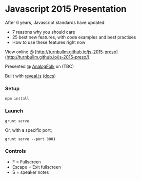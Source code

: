 Javascript 2015 Presentation
============================

After 6 years, Javascript standards have updated

- 7 reasons why you should care
- 25 best new features, with code examples and best practises
- How to use these features right now

View online @ [http://turnbullm.github.io/js-2015-preso](http://turnbullm.github.io/js-2015-preso/)

Presented @ [AnalogFolk](http://analogfolk.com) on (TBC)

Built with [reveal.js](https://github.com/hakimel/reveal.js/) ([docs](README-reveal-js.md))

### Setup

```
npm install
```

### Launch

```
grunt serve
```

Or, with a specific port; 

```
grunt serve --port 8001
```

### Controls

- F = Fullscreen
- Escape = Exit fullscreen
- S = speaker notes
